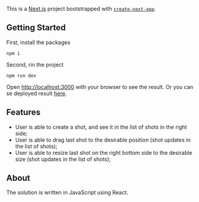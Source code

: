This is a [Next.js](https://nextjs.org/) project bootstrapped with [`create-next-app`](https://github.com/vercel/next.js/tree/canary/packages/create-next-app).

## Getting Started

First, install the packages

```
npm i
```

Second, rin the project

```
npm run dev
```

Open [http://localhost:3000](http://localhost:3000) with your browser to see the result.
Or you can se deployed result [here](https://olka-a-shot.vercel.app/).

## Features
* User is able to create a shot, and see it in the list of shots in the right side;
* User is able to drag last shot to the desirable position (shot updates in the list of shots);
* User is able to resize last shot on the right bottom side to the desirable size (shot updates in the list of shots);

## About

The solution is written in JavaScript using React.
